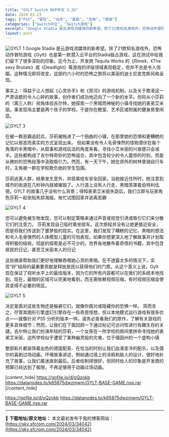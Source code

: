```yaml
---
title: "GYLT Switch NSP中文 3.2G"
date: 2024-03-23
tags: ["PS5", "冒险", "动作", "喜剧", "恐怖", "探索"]
categories: ["Switch中文", "Switch游戏"]
excerpt: "Google Stadia 是云游戏流媒体的新希望。除了21款知名游戏外，恐怖动作冒险游戏《Gylt》也是第一款潜入云平台的Stadia独占游戏，这在测试中给我们留下了很多深刻的印象。迄今为止，开发商 Tequila Works 的《Rime》、《The sexy Brutale》或《Deadlig&hellip;"
layout: post
---
```


<img class="aligncenter" src="https://sky.sfcrom.com/wp-content/uploads/2024/03/20240329095540-7a07c.jpeg" alt="GYLT 1" />
Google Stadia 是云游戏流媒体的新希望。除了21款知名游戏外，恐怖动作冒险游戏《Gylt》也是第一款潜入云平台的Stadia独占游戏，这在测试中给我们留下了很多深刻的印象。迄今为止，开发商 Tequila Works 的《Rime》、《The sexy Brutale》或《Deadlight》等游戏的评级领域表现稳定，但并不总是令人信服。这种情况即将改变，这部约六小时的恐怖之旅将以美丽的迪士尼皮克斯风格呈现。

事实上：得益于让人想起《心灵杀手》和《冥河》的游戏机制，以及关于欺凌这一严肃话题的令人心碎的故事，创作者们成功地迈向了一个新的水平。你将从小莎莉的（第三人称）视角体验吉尔特，她探索一个黑暗而神秘的小镇寻找她的表弟艾米丽。事发现场主要是两个孩子的学校。于是你在教室、艺术区或附属的健身房里闲逛。

<img src="https://sky.sfcrom.com/wp-content/uploads/2024/03/20240329095540-28005.jpeg" alt="GYLT 3" />

在被一群恶霸追赶后，莎莉被拖进了一个扭曲的小镇，在那里她的恐惧和更糟糕的记忆以邪恶而真实的方式呈现出来。
但如果没有令人毛骨悚然的怪物潜伏在每个角落的半黑暗中，从叙事和游戏玩法的角度来看，寻找小艾米丽的兴奋感只会减半。这些都构成了吉尔特奇妙的恐怖组合，其中包含较少的令人震惊的时刻，而是从微妙的恐怖段落中汲取吸引力。然而，有一天下午，她在郊外的树林里骑自行车时，主角被一群在学校欺负她的学生包围。

莎莉逃离人群，结果发生意外，并搭乘缆车安全回家。当她接近住所时，她注意到城市的街道在几秒钟内就被摧毁了。人行道上没有人行走，黑暗笼罩着伯特利伍德。GYLT 的故事几乎没有什么背景；得知表弟艾米丽失踪后，我们立即与玩家角色莎莉一起张贴失踪海报。匆忙试图回家并逃离恶霸

<img src="https://sky.sfcrom.com/wp-content/uploads/2024/03/20240329095541-1f2b9.jpeg" alt="GYLT 4" />

您可以避免被生物发现，您可以制定策略来通过声音或视觉引诱或吸引它们来分散它们的注意力。
莎莉发现自己临时乘坐缆车。这次旅程并没有让她更接近安全，而是将我们传送到了噩梦般的现实。在这里，我们发现了糟糕的记忆、黑暗的想法和令人毛骨悚然的人体模型儿童的可怕表现。如果你想更深入地了解故事并计划取得积极的结局，彻底的探索是必不可少的。世界各地散布着奇怪的书籍，其中包含居民的日记，甚至艾米丽本人的日记

这些摘录帮助我们更好地理解吞噬她心灵的黑暗。在不透露太多的情况下，实现“好”结局的最重要贡献是释放居民以获得他们的门票。从这个意义上说，Gylt 现在保证了视听水平上的最佳版本，因为它的所有内容都可以在我们的系统本地找到。现在，最暗的区域可以完美地看到，而无需依赖视频压缩，有时视频压缩会使其变得不必要的明显。

<img src="https://sky.sfcrom.com/wp-content/uploads/2024/03/20240329095541-df038.jpeg" alt="GYLT 5" />

决定是面对这些生物还是躲避它们，就像你面对或隐藏你的恐惧一样。
简而言之，尽管其图形引擎虚幻引擎存在一些奇思怪想，但以本地模式运行游戏有很多优点——就像针对 PS5 分析的版本一样。请务必查看我们的原作，了解有关游戏的更多具体细节；然而，让我们在下面回顾一下通过标记可访问性进行有趣生存的关键。吉尔特让我们扮演年轻的莎莉，一个女孩在一所学校的房间里拼命寻找她的表弟艾米丽，这所学校似乎遭受了某种幽灵般的灾难，位于缅因州的一个虚构小镇

整部影片都装饰着出色的德国配音、在恰当的时刻让我们血液变冷的配乐，以及偶尔的喜剧过场动画。环境故事讲述，例如通过墙上的涂鸦和敌人的设计，很好地补充了故事，让我们着迷直到最后。后者绘制得很好，但同时给人的印象是开发商的预算已经达到了极限，不再足够用于动画过场动画。

[content_hide]
https://gofile.io/d/oQzokb
https://datanodes.to/k65875dwzmwm/GYLT-BASE-GAME.nsp.rar
[/content_hide]

<!--wechatfans start-->
https://gofile.io/d/oQzokb
https://datanodes.to/k65875dwzmwm/GYLT-BASE-GAME.nsp.rar
<!--wechatfans end-->

---
📖 **下载地址/原文地址：** 本文最初发布于我的博客网站：[https://sky.sfcrom.com/2024/03/34042](https://sky.sfcrom.com/2024/03/34042)
